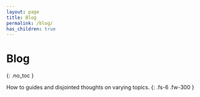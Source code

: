 ```yaml
---
layout: page
title: Blog
permalink: /blog/
has_children: true
---
```

# Blog
{: .no_toc }

How to guides and disjointed thoughts on varying topics.
{: .fs-6 .fw-300 }